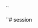 ``
<?php 
session_start();
if(isset($_SESSION['username'])){
    header('Location:index.php');
}

?>
``# session
